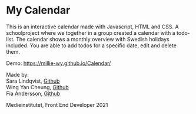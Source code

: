 # My Calendar

This is an interactive calendar made with Javascript, HTML and CSS. A schoolproject where we together in a group created a calendar with a todo-list. The calendar shows a monthly overview with Swedish holidays included. You are able to add todos for a specific date, edit and delete them. 

Demo: https://millie-wy.github.io/Calendar/
</br>

Made by:
</br>
Sara Lindqvist, [Github](https://github.com/saralindqvist)
</br>
Wing Yan Cheung, [Github](https://github.com/millie-wy)
</br>
Fia Andersson, [Github](https://github.com/fiababiakandersson)

Medieinstitutet, Front End Developer 2021
